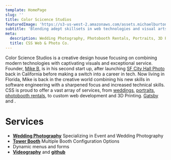 ```yaml
---
template: HomePage
slug: ''
title: Color Scicence Studios
featuredImage: 'https://s3-us-west-2.amazonaws.com/assets.michaelburton.co/color/_MG_8831.jpg'
subtitle: 'Blending adept skillsets in web technologies and visual arts'
meta:
  description: Wedding Photography, Photobooth Rentals, Portraits, 3D Printing, Web Development.
  title: CSS Web & Photo Co.
---
```


Color Science Studios is a creative design house focusing on combining modern technologies with captivating visuals and exceptional service. Founder, [Mike B](https://itsmikeb.com/), is in his second start up, after launching [SF City Hall Photo](https://sfcityhallphoto.com/) back in California before making a switch into a career in tech. Now living in Florida, Mike is back in the creative world combining his new skills in software engineering with a sharpened focus and increased technical skills.
CSS is proud to offer a vast array of services, from [weddings](/weddings), [portraits](/portraits), [photobooth rentals](/booth), to custom web development and 3D Printing. [Gatsby](https://gatsbyjs.org) and .

<!-- View the [project overview](https://thriveweb.com.au/the-lab/yellowcake-gatsby-react-js-starter-project/) and the [docs](https://github.com/thriveweb/yellowcake/blob/master/README.md).
 -->

# Services

- **[Wedding Photography](/weddings)** Specializing in Event and Wedding Photography
- **[Tower Booth](/booth#tower)** Multiple Booth Configuration Options
- Dynamic menus and forms
- **[Videography](http://vimeo.com/dashurpa)** and **[github](https://github.com/burt23)**

<!-- ## Get started

View the [Netlify CMS Docs](https://www.netlifycms.org/docs/) and the [Netlify CMS Repo](https://github.com/netlify/netlify-cms).

[![Deploy to Netlify](https://www.netlify.com/img/deploy/button.svg)](https://app.netlify.com/start/deploy?repository=https://github.com/thriveweb/yellowcake&stack=cms) -->
